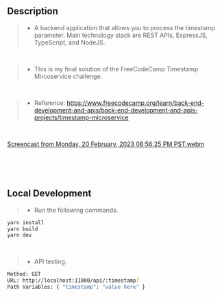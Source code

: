 ## Description
> - A backend application that allows you to process the timestamp parameter. Main technology
    stack are REST APIs, ExpressJS, TypeScript, and NodeJS.

<br />

> - This is my final solution of the FreeCodeCamp Timestamp Mircoservice challenge.

<br />

> - Reference: https://www.freecodecamp.org/learn/back-end-development-and-apis/back-end-development-and-apis-projects/timestamp-microservice

<br />

[Screencast from Monday, 20 February, 2023 08:56:25 PM PST.webm](https://user-images.githubusercontent.com/69438999/220115409-cc0a439a-8540-474f-ab12-aba08633c494.webm)

<br />
<br />
<br />



## Local Development

> - Run the following commands.

```bash
yarn install
yarn build
yarn dev
```

<br />

> - API testing.

```bash
Method: GET
URL: http://localhost:11000/api/:timestamp?
Path Variables: { "timestamp": "value here" }
```
